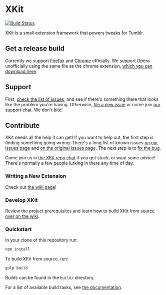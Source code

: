 # XKit

[![Build Status](https://travis-ci.org/new-xkit/XKit.svg?branch=master)](https://travis-ci.org/new-xkit/XKit) 

XKit is a small extension framework that powers tweaks for Tumblr.

## Get a release build
Currently we support [Firefox](https://addons.mozilla.org/en-US/firefox/addon/new-xkit/) and [Chrome](https://chrome.google.com/webstore/detail/new-xkit/inobiceghmpkaklcknpniboilbjmlald) officially. 
We support Opera unofficially using the same file as the chrome extension, [which you can download here](https://github.com/new-xkit/XKit/releases).

## Support
First, [check the list of issues](https://github.com/new-xkit/XKit/issues), and see if there's something there that looks like the problem you're having. Otherwise, [file a new issue](https://github.com/new-xkit/XKit/issues) or come join [our support chat](https://gitter.im/new-xkit/support). We don't bite!

## Contribute
XKit needs all the help it can get! If you want to help out, the first step is
finding something going wrong. There's a long list of known issues
[on our issues page](https://github.com/new-xkit/XKit/issues) and
[on the original issues page](https://github.com/atesh/XKit/issues). The next step is to
[fix the bug](https://github.com/new-xkit/XKit/wiki/Fixing-a-bug).

Come join us in [the XKit repo chat](https://gitter.im/new-xkit/XKit) if you get stuck, or want some advice! There's normally a few people lurking in there any time of day.

### Writing a New Extension
Check out [the wiki page](https://github.com/new-xkit/XKit/wiki/Writing-a-New-Extension)!

### Develop XKit
Review the project prerequisites and learn how to build XKit from source [over on the wiki](https://github.com/new-xkit/XKit/wiki/Build-XKit).

### Quickstart
In your clone of this repository run:

```sh
npm install
```

To build XKit from source, run:

```sh
gulp build
```

Builds can be found in the `build/` directory.

For a list of available build tasks, see [the documentation](https://github.com/new-xkit/XKit/wiki/Build-XKit#gulp-tasks).
